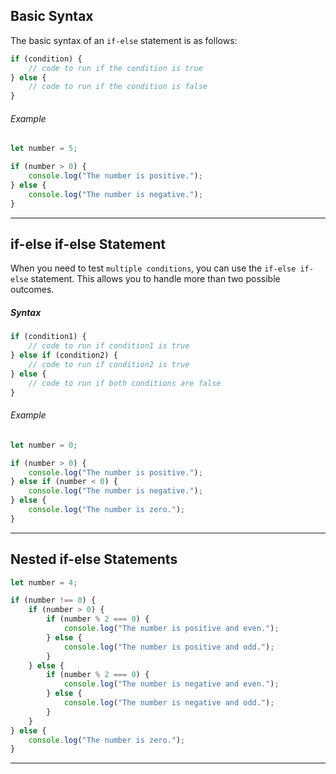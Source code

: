 ## Basic Syntax

The basic syntax of an `if-else` statement is as follows:
```javascript
if (condition) {
    // code to run if the condition is true
} else {
    // code to run if the condition is false
}
```

###### Example
```javascript
let number = 5;

if (number > 0) {
    console.log("The number is positive.");
} else {
    console.log("The number is negative.");
}
```

---

## if-else if-else Statement
When you need to test `multiple conditions`, you can use the `if-else if-else` statement. This allows you to handle more than two possible outcomes.
##### Syntax
```javascript
if (condition1) {
    // code to run if condition1 is true
} else if (condition2) {
    // code to run if condition2 is true
} else {
    // code to run if both conditions are false
}
```

###### Example
```javascript
let number = 0;

if (number > 0) {
    console.log("The number is positive.");
} else if (number < 0) {
    console.log("The number is negative.");
} else {
    console.log("The number is zero.");
}
```

---

## Nested if-else Statements
```javascript
let number = 4;

if (number !== 0) {
    if (number > 0) {
        if (number % 2 === 0) {
            console.log("The number is positive and even.");
        } else {
            console.log("The number is positive and odd.");
        }
    } else {
        if (number % 2 === 0) {
            console.log("The number is negative and even.");
        } else {
            console.log("The number is negative and odd.");
        }
    }
} else {
    console.log("The number is zero.");
}
```

---
